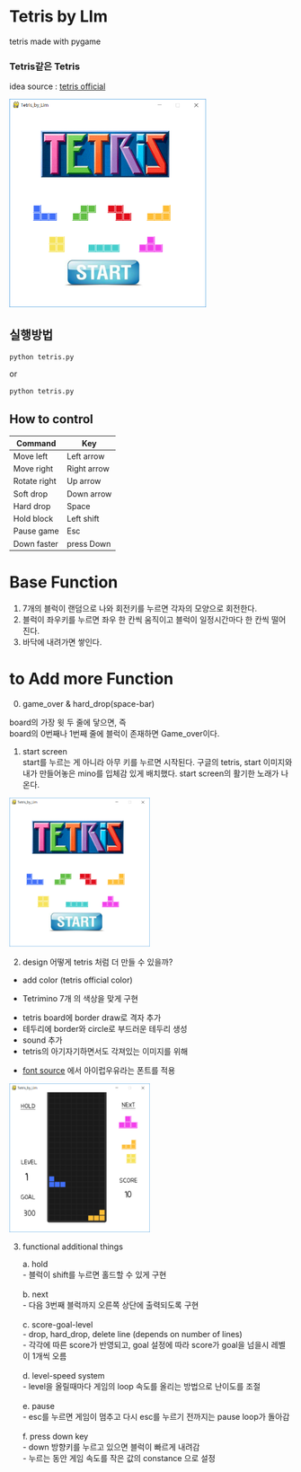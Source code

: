 # Tetris by LIm
tetris made with pygame

### Tetris같은 Tetris

idea source : [tetris official](http://www.tetrisfriends.com)

<img src="./materials/image/wiki/%EC%A0%9C%EB%AA%A9%20%EC%97%86%EC%9D%8C2.png" width="350">

## 실행방법

```
python tetris.py
```
or
```
python tetris.py
```


## How to control

| Command      | Key         |
|--------------|-------------|
| Move left    | Left arrow  |
| Move right   | Right arrow |
| Rotate right | Up arrow    |
| Soft drop    | Down arrow  |
| Hard drop    | Space       |
| Hold block   | Left shift  |
| Pause game   | Esc         |
| Down faster  | press Down  |




# Base Function

1. 7개의 블럭이 랜덤으로 나와 회전키를 누르면 각자의 모양으로 회전한다.
2. 블럭이 좌우키를 누르면 좌우 한 칸씩 움직이고 블럭이 일정시간마다 한 칸씩 떨어진다.
3. 바닥에 내려가면 쌓인다.

# to Add more Function

0. game_over & hard_drop(space-bar)

 board의 가장 윗 두 줄에 닿으면, 즉   
  board의 0번째나 1번째 줄에 블럭이 존재하면
  Game_over이다.
1. start screen  
start를 누르는 게 아니라 아무 키를 누르면 시작된다.
구글의 tetris, start 이미지와 내가 만들어놓은 mino를 입체감 있게 배치했다.
start screen의 활기한 노래가 나온다.

<img src="./materials/image/wiki/%EC%A0%9C%EB%AA%A9%20%EC%97%86%EC%9D%8C2.png" width="250">


2. design
어떻게 tetris 처럼 더 만들 수 있을까?

  * add color (tetris official color)
   - Tetrimino 7개 의 색상을 맞게 구현

  * tetris board에 border draw로 격자 추가
  * 테두리에 border와 circle로 부드러운 테두리 생성
  * sound 추가
  * tetris의 아기자기하면서도 각져있는 이미지를 위해
  - [font source](http://blog.naver.com/park-yeji/220585210916)
   에서 아이럽우유라는 폰트를 적용

<img src="./materials/image/wiki/1.png" width="250">


3. functional additional things

     a. hold<Br/>
        - 블럭이 shift를 누르면 홀드할 수 있게 구현<Br/><Br/>
     b. next<Br/>
        - 다음 3번째 블럭까지 오른쪽 상단에 출력되도록 구현<Br/><Br/>
     c. score-goal-level<Br/>
        - drop, hard_drop, delete line (depends on number of lines)<Br/>
        - 각각에 따른 score가 반영되고, goal 설정에 따라 score가 goal을 넘을시 레벨이 1개씩 오름<Br/><Br/>
     d. level-speed system<Br/>
        - level을 올릴때마다 게임의 loop 속도를 올리는 방법으로 난이도를 조절<Br/><Br/>
     e. pause<Br/>
        - esc를 누르면 게임이 멈추고 다시 esc를 누르기 전까지는 pause loop가 돌아감<Br/><Br/>
     f. press down key<Br/>
        - down 방향키를 누르고 있으면 블럭이 빠르게 내려감<Br/>
        - 누르는 동안 게임 속도를 작은 값의 constance 으로 설정<Br/><Br/>
